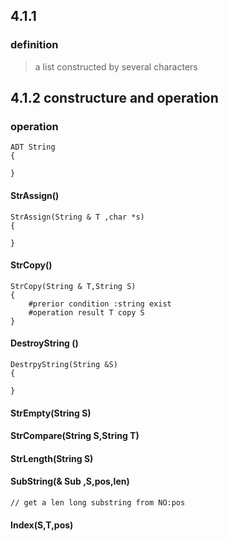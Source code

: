 ## 4.1.1
### definition
> a list constructed by several characters
## 4.1.2  constructure and operation
### operation
```
ADT String
{
    
}
```
#### StrAssign()

```
StrAssign(String & T ,char *s)
{

}
```
#### StrCopy()
```
StrCopy(String & T,String S)
{
    #prerior condition :string exist
    #operation result T copy S
}
```

#### DestroyString ()
```
DestrpyString(String &S)
{

}
```
#### StrEmpty(String S)
#### StrCompare(String S,String T)
#### StrLength(String S)
#### SubString(& Sub ,S,pos,len)
```
// get a len long substring from NO:pos
```
#### Index(S,T,pos)


